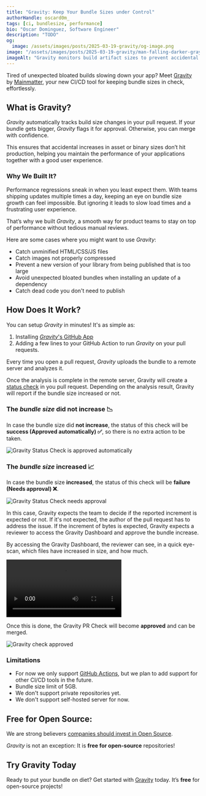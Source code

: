 ```yaml
---
title: "Gravity: Keep Your Bundle Sizes under Control"
authorHandle: oscard0m_
tags: [ci, bundlesize, performance]
bio: "Oscar Dominguez, Software Engineer"
description: "TODO"
og:
  image: /assets/images/posts/2025-03-19-gravity/og-image.png
image: "/assets/images/posts/2025-03-19-gravity/man-falling-darker-gray-logo.webp"
imageAlt: "Gravity monitors build artifact sizes to prevent accidental increases – right in your CI pipeline."
---
```


Tired of unexpected bloated builds slowing down your app? Meet [Gravity](https://gravity.ci) by [Mainmatter](https://mainmatter.com), your new CI/CD tool for keeping bundle sizes in check, effortlessly.

## What is Gravity?

_Gravity_ automatically tracks build size changes in your pull request. If your bundle gets bigger, _Gravity_ flags it for approval. Otherwise, you can merge with confidence.

This ensures that accidental increases in asset or binary sizes don’t hit production, helping you maintain the performance of your applications together with a good user experience.

### Why We Built It?

Performance regressions sneak in when you least expect them. With teams shipping updates multiple times a day, keeping an eye on bundle size growth can feel impossible. But ignoring it leads to slow load times and a frustrating user experience.

That’s why we built _Gravity_, a smooth way for product teams to stay on top of performance without tedious manual reviews.

<!-- TODO: Find an external resource on what happens when you have very large bundle sizes in your websites -->

Here are some cases where you might want to use _Gravity_:

- Catch unminified HTML/CSS/JS files
- Catch images not properly compressed
- Prevent a new version of your library from being published that is too large
- Avoid unexpected bloated bundles when installing an update of a dependency
- Catch dead code you don't need to publish

## How Does It Work?

You can setup _Gravity_ in minutes! It's as simple as:

1. Installing [_Gravity_'s GitHub App](https://github.com/apps/gravity-ci)
2. Adding a few lines to your GitHub Action to run _Gravity_ on your pull requests.

Every time you open a pull request, _Gravity_ uploads the bundle to a remote server and analyzes it.

Once the analysis is complete in the remote server, Gravity will create a [status check](https://docs.github.com/en/pull-requests/collaborating-with-pull-requests/collaborating-on-repositories-with-code-quality-features/about-status-checks) in you pull request. Depending on the analysis result, Gravity will report if the bundle size increased or not.

### The _bundle size_ did **not** increase 📉

In case the bundle size did **not increase**, the status of this check will be **success (Approved automatically) ✅**, so there is no extra action to be taken.

![Gravity Status Check is approved automatically](/assets/images/posts/2025-03-19-gravity/automatically-approved.png)

### The _bundle size_ increased 📈

In case the bundle size **increased**, the status of this check will be **failure (Needs approval) ❌**.

![Gravity Status Check needs approval](/assets/images/posts/2025-03-19-gravity/needs-approval.png)

In this case, Gravity expects the team to decide if the reported increment is expected or not. If it's not expected, the author of the pull request has to address the issue. If the increment of bytes is expected, Gravity expects a reviewer to access the Gravity Dashboard and approve the bundle increase.

By accessing the Gravity Dashboard, the reviewer can see, in a quick eye-scan, which files have increased in size, and how much.

![Approval page](/assets/images/posts/2025-03-19-gravity/approval-page.mp4#video)

Once this is done, the Gravity PR Check will become **approved** and can be merged.

![Gravity check approved](/assets/images/posts/2025-03-19-gravity/approved.png)

### Limitations

- For now we only support [GitHub Actions](https://github.com/features/actions), but we plan to add support for other CI/CD tools in the future.
- Bundle size limit of 5GB.
- We don't support private repositories yet.
- We don't support self-hosted server for now.

## Free for Open Source:

We are strong believers [companies should invest in Open Source](https://mainmatter.com/blog/2019/11/11/why-companies-invest-in-oss/).

_Gravity_ is not an exception: It is **free for open-source** repositories!

## Try Gravity Today

Ready to put your bundle on diet? Get started with [Gravity](https://gravity.ci/) today. It’s **free** for open-source projects!
